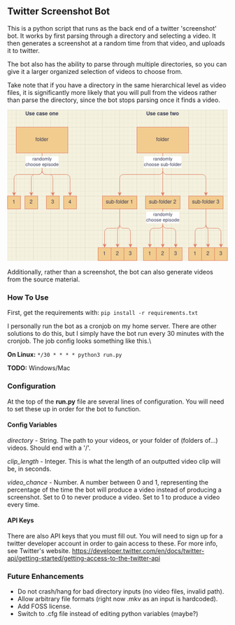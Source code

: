 ## Twitter Screenshot Bot
This is a python script that runs as the back end of a twitter 'screenshot' bot. It works by first parsing through a directory and selecting a video. It then generates a screenshot at a random time from that video, and uploads it to twitter.

The bot also has the ability to parse through multiple directories, so you can give it a larger organized selection of videos to choose from. 

Take note that if you have a directory in the same hierarchical level as video files, it is significantly more likely that you will pull from the videos rather than parse the directory, since the bot stops parsing once it finds a video.

![Explanation](/help_diagram.png)

Additionally, rather than a screenshot, the bot can also generate videos from the source material.

### How To Use

First, get the requirements with:
`pip install -r requirements.txt`

I personally run the bot as a cronjob on my home server. There are other solutions to do this, but I simply have the bot run every 30 minutes with the cronjob. The job config looks something like this.\

**On Linux:**
`*/30 * * * * python3 run.py`

**TODO:**
Windows/Mac

### Configuration
At the top of the **run.py** file are several lines of configuration. You will need to set these up in order for the bot to function.
#### Config Variables
*directory* - String. The path to your videos, or your folder of (folders of...) videos. Should end with a '/'.

*clip_length* - Integer. This is what the length of an outputted video clip will be, in seconds.

*video_chance* - Number. A number between 0 and 1, representing the percentage of the time the bot will produce a video instead of producing a screenshot. Set to 0 to never produce a video. Set to 1 to produce a video every time.

#### API Keys
There are also API keys that you must fill out. You will need to sign up for a twitter developer account in order to gain access to these. For more info, see Twitter's website. https://developer.twitter.com/en/docs/twitter-api/getting-started/getting-access-to-the-twitter-api

### Future Enhancements
* Do not crash/hang for bad directory inputs (no video files, invalid path).
* Allow arbitrary file formats (right now .mkv as an input is hardcoded).
* Add FOSS license.
* Switch to .cfg file instead of editing python variables (maybe?)
 
